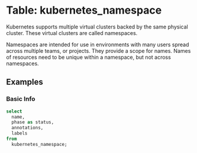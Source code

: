 # Table: kubernetes_namespace

Kubernetes supports multiple virtual clusters backed by the same physical cluster. These virtual clusters are called namespaces.<br />

Namespaces are intended for use in environments with many users spread across multiple teams, or projects. They provide a scope for names. Names of resources need to be unique within a namespace, but not across namespaces.

## Examples

### Basic Info

```sql
select
  name,
  phase as status,
  annotations,
  labels
from
  kubernetes_namespace;
```
